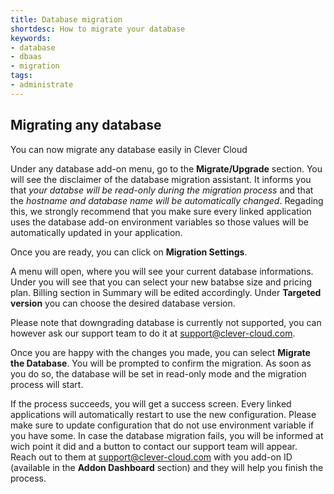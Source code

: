 ```yaml
---
title: Database migration
shortdesc: How to migrate your database
keywords:
- database
- dbaas
- migration
tags:
- administrate
---
```


## Migrating any database

You can now migrate any database easily in Clever Cloud

Under any database add-on menu, go to the **Migrate/Upgrade** section.
You will see the disclaimer of the database migration assistant. It informs you that *your databse will be read-only during the migration process* and that the *hostname and database name will be automatically changed*. 
Regading this, we strongly recommend that you make sure every linked application uses the database add-on environment variables so those values will be automatically updated in your application.

Once you are ready, you can click on **Migration Settings**.

A menu will open, where you will see your current database informations.
Under you will see that you can select your new batabse size and pricing plan. Billing section in Summary will be edited accordingly.
Under **Targeted version** you can choose the desired database version.

Please note that downgrading database is currently not supported, you can however ask our support team to do it at support@clever-cloud.com.

Once you are happy with the changes you made, you can select **Migrate the Database**. You will be prompted to confirm the migration. As soon as you do so, the database will be set in read-only mode and the migration process will start.

If the process succeeds, you will get a success screen. Every linked applications will automatically restart to use the new configuration. Please make sure to update configuration that do not use environment variable if you have some.
In case the database migration fails, you will be informed at wich point it did and a button to contact our support team will appear. Reach out to them at support@clever-cloud.com with you add-on ID (available in the **Addon Dashboard** section) and they will help you finish the process.

